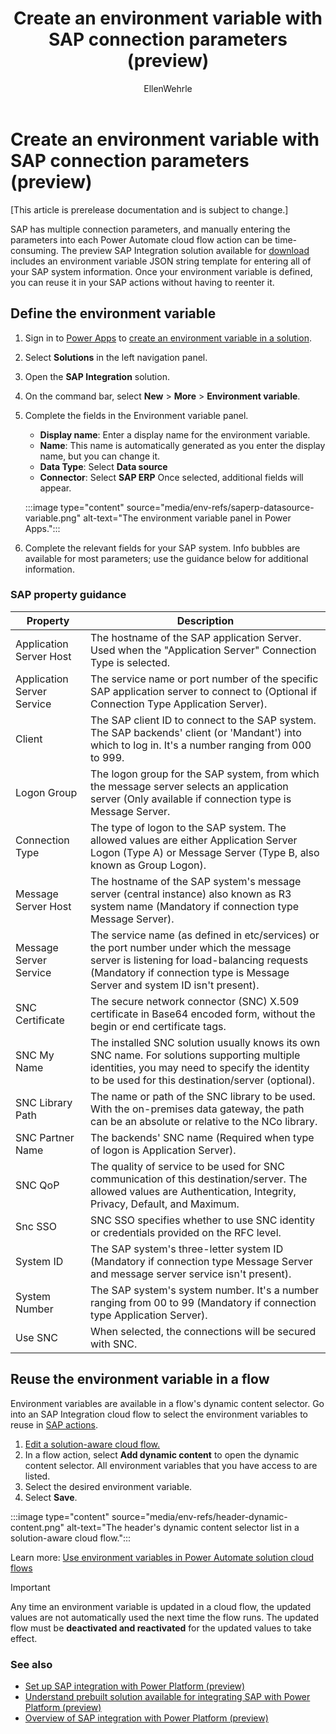 ﻿---
title: Create an environment variable with SAP connection parameters (preview)
description: Define an environment variable in Power Apps that contains all of your SAP system information, then reuse it in your SAP flow actions.
author: EllenWehrle
ms.subservice: cloud-flow
ms.topic: article
ms.tgt_pltfrm: na
ms.workload: na
ms.date: 01/06/2023
ms.author: ellenwehrle
ms.reviewer: ellenwehrle
search.app: Flow
search.audienceType: 
  - flowmaker
  - administrator
  - enduser

--- 
# Create an environment variable with SAP connection parameters (preview)

[This article is prerelease documentation and is subject to change.]

SAP has multiple connection parameters, and manually entering the parameters into each Power Automate cloud flow action can be time-consuming. The preview SAP Integration solution available for [download](https://github.com/jongilman88/PowerPlatformSAPIntegration) includes an environment variable JSON string template for entering all of your SAP system information. Once your environment variable is defined, you can reuse it in your SAP actions without having to reenter it.

## Define the environment variable

1. Sign in to [Power Apps](https://make.powerapps.com) to [create an environment variable in a solution](/power-apps/maker/data-platform/environmentvariables#create-an-environment-variable-in-a-solution).

1. Select **Solutions** in the left navigation panel.

1. Open the **SAP Integration** solution.

1. On the command bar, select **New** > **More** > **Environment variable**.

1. Complete the fields in the Environment variable panel.

    - **Display name**: Enter a display name for the environment variable.
    - **Name**: This name is automatically generated as you enter the display name, but you can change it.
    - **Data Type**: Select **Data source** 
    - **Connector**: Select **SAP ERP** Once selected, additional fields will appear.

   :::image type="content" source="media/env-refs/saperp-datasource-variable.png" alt-text="The environment variable panel in Power Apps.":::

1. Complete the relevant fields for your SAP system. Info bubbles are available for most parameters; use the guidance below for additional information. 

### SAP property guidance

| Property  |Description |
|-|-|
| Application Server Host        | The hostname of the SAP application Server. Used when the "Application Server" Connection Type is selected. |
| Application Server Service     | The service name or port number of the specific SAP application server to connect to (Optional if Connection Type Application Server). |
| Client  | The SAP client ID to connect to the SAP system. The SAP backends' client (or 'Mandant') into which to log in. It's a number ranging from 000 to 999. |
| Logon Group  | The logon group for the SAP system, from which the message server selects an application server (Only available if connection type is Message Server. |
| Connection Type   | The type of logon to the SAP system. The allowed values are either Application Server Logon (Type A) or Message Server (Type B, also known as Group Logon).|
| Message Server Host  | The hostname of the SAP system's message server (central instance) also known as R3 system name (Mandatory if connection type Message Server).  |
| Message Server Service | The service name (as defined in etc/services) or the port number under which the message server is listening for load-balancing requests (Mandatory if connection type is Message Server and system ID isn't present). |
| SNC Certificate  | The secure network connector (SNC) X.509 certificate in Base64 encoded form, without the begin or end certificate tags. |
| SNC My Name  | The installed SNC solution usually knows its own SNC name. For solutions supporting multiple identities, you may need to specify the identity to be used for this destination/server (optional). |
| SNC Library Path  | The name or path of the SNC library to be used. With the on-premises data gateway, the path can be an absolute or relative to the NCo library.  |
| SNC Partner Name  | The backends' SNC name (Required when type of logon is Application Server). |
| SNC QoP | The quality of service to be used for SNC communication of this destination/server. The allowed values are Authentication, Integrity, Privacy, Default, and Maximum. |
| Snc SSO  | SNC SSO specifies whether to use SNC identity or credentials provided on the RFC level.  |
| System ID  | The SAP system's three-letter system ID (Mandatory if connection type Message Server and message server service isn't present).  |
| System Number  | The SAP system's system number. It's a number ranging from 00 to 99 (Mandatory if connection type Application Server).   |
| Use SNC | When selected, the connections will be secured with SNC. |

## Reuse the environment variable in a flow

Environment variables are available in a flow's dynamic content selector. Go into an SAP Integration cloud flow to select the environment variables to reuse in [SAP actions](/connectors/sap/#actions).

1. [Edit a solution-aware cloud flow.](/power-automate/edit-solution-aware-flow)
1. In a flow action, select **Add dynamic content** to open the dynamic content selector. All environment variables that you have access to are listed.
1. Select the desired environment variable.
1. Select **Save**.

 :::image type="content" source="media/env-refs/header-dynamic-content.png" alt-text="The header's dynamic content selector list in a solution-aware cloud flow.":::

Learn more: [Use environment variables in Power Automate solution cloud flows](/power-apps/maker/data-platform/environmentvariables#use-environment-variables-in-power-automate-solution-cloud-flows)

> [!IMPORTANT]
>
> Any time an environment variable is updated in a cloud flow, the updated values are not automatically used the next time the flow runs. The updated flow must be **deactivated and reactivated** for the updated values to take effect.

### See also

- [Set up SAP integration with Power Platform (preview)](set-up-prepare.md)
- [Understand prebuilt solution available for integrating SAP with Power Platform (preview)](solutions.md)
- [Overview of SAP integration with Power Platform (preview)](overview.md)

